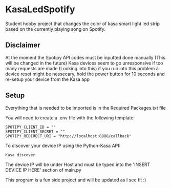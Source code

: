 # KasaLedSpotify

Student hobby project that changes the color of kasa smart light led strip based on the currently playing song on Spotify.

## Disclaimer
At the moment the Spotipy API codes must be inputted done manually (This will be changed in the future)
Kasa devices seem to go unresponsive if too many requests are made (Looking into this) if you run into this problem a device reset might be nessecary, hold the power button for 10 seconds and re-setup your device from the Kasa app

## Setup

Everything that is needed to be imported is in the Required Packages.txt file

You will need to create a .env file with the following template:

```
SPOTIPY_CLIENT_ID = ""
SPOTIPY_CLIENT_SECRET = ""
SPOTIPY_REDIRECT_URI = "http://localhost:8888/callback"

```

To discover your device IP using the Python-Kasa API:

```
Kasa discover

```

The device IP will be under Host and must be typed into the 'INSERT DEVICE IP HERE' section of main.py



This program is a fun side project and will be updated as I see fit :)
